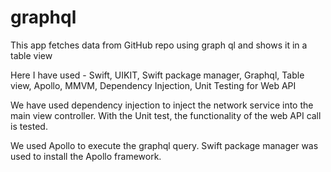 # graphql

This app fetches data from GitHub repo using graph ql and shows it in a table view

Here I have used - Swift, UIKIT, Swift package manager, Graphql, Table view, Apollo, MMVM, Dependency Injection, Unit Testing for Web API

We have used dependency injection to inject the network service into the main view controller. With the Unit test, the functionality of the web API call is tested.

We used Apollo to execute the graphql query. Swift package manager was used to install the Apollo framework.



